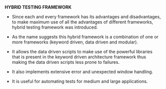 <b>HYBRID TESTING FRAMEWORK</b>

- Since each and every framework has its advantages and disadvantages, to make maximum use of all the advantages of different frameworks, hybrid testing framework was introduced.

- As the name suggests this hybrid framework is a combination of one or more frameworks (keyword driven, data driven and modular).

- It allows the data driven scripts to make use of the powerful libraries that is present in the keyword driven architecture framework thus making the data driven scripts less prone to failures.

- It also implements extensive error and unexpected window handling.

- It is useful for automating tests for medium and large applications.
